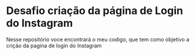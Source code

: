 # Desafio criação da página de Login do Instagram

Nesse repositório voce encontrará o meu codigo, que tem como objetivo a crição da pagina de login do Instagram
